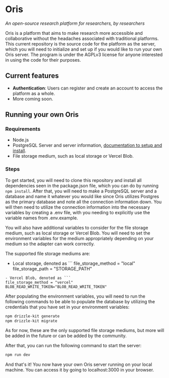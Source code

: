 # Oris
*An open-source research platform for researchers, by researchers*

Oris is a platform that aims to make research more accessible and collaborative without the headaches associated with traditional platforms. This current repository is the source code for the platform as the server, which you will need to initialize and set up if you would like to run your own Oris server. The program is under the AGPLv3 license for anyone interested in using the code for their purposes.

## Current features
- **Authentication**: Users can register and create an account to access the platform as a whole.
- More coming soon.

## Running your own Oris

### Requirements
- Node.js
- PostgreSQL Server and server information, [documentation to setup and install](https://www.postgresql.org/docs/current/tutorial-install.html).
- File storage medium, such as local storage or Vercel Blob.

### Steps
To get started, you will need to clone this repository and install all dependencies seen in the package.json file, which you can do by running ``npm install``. After that, you will need to make a PostgreSQL server and a database and name it whatever you would like since Oris utilizes Postgres as the primary database and note all the connection information down. You will then need to utilize the connection information into the necessary variables by creating a .env file, with you needing to explicitly use the variable names from .env.example.

You will also have additional variables to consider for the file storage medium, such as local storage or Vercel Blob. You will need to set the environment variables for the medium appropriately depending on your medium so the adapter can work correctly.

The supported file storage mediums are:
- Local storage, denoted as ```
file_storage_method = "local"
file_storage_path = "STORAGE_PATH"
```
- Vercel Blob, denoted as ```
file_storage_method = "vercel"
BLOB_READ_WRITE_TOKEN="BLOB_READ_WRITE_TOKEN"
```

After populating the environment variables, you will need to run the following commands to be able to populate the database by utilizing the credentials that you have set in your environment variables:

```bash
npm drizzle-kit generate
npm drizzle-kit migrate
```


As for now, these are the only supported file storage mediums, but more will be added in the future or can be added by the community.

After that, you can run the following command to start the server:

```bash
npm run dev
```

And that's it! You now have your own Oris server running on your local machine. You can access it by going to localhost:3000 in your browser.
